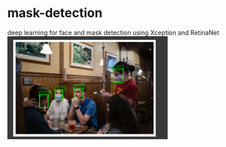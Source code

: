 # mask-detection
deep learning for face and mask detection using Xception and RetinaNet
![alt text](https://github.com/smtsarial/mask-detection/blob/main/Proje8.png)

